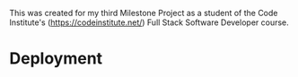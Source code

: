 This was created for my third Milestone Project as a student of the Code Institute's (https://codeinstitute.net/) Full Stack Software Developer course.

# Deployment
